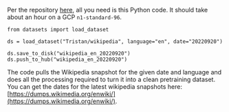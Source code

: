 Per the repository [here](https://huggingface.co/datasets/Tristan/wikipedia), all you need is this Python code. It should take about an hour on a GCP `n1-standard-96`.

```
from datasets import load_dataset

ds = load_dataset("Tristan/wikipedia", language="en", date="20220920")

ds.save_to_disk("wikipedia_en_20220920")
ds.push_to_hub("wikipedia_en_20220920")
````

The code pulls the Wikipedia snapshot for the given date and language and does all the processing required to turn it into a clean pretraining dataset. You can get the dates for the latest wikipedia snapshots here: [https://dumps.wikimedia.org/enwiki/](https://dumps.wikimedia.org/enwiki/).
